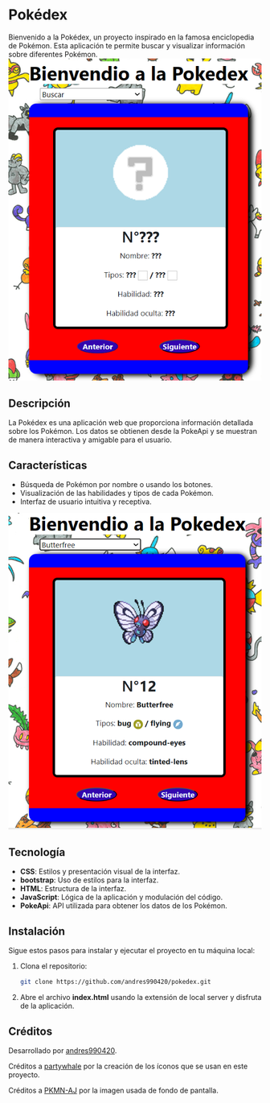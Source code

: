 # Pokédex

Bienvenido a la Pokédex, un proyecto inspirado en la famosa enciclopedia de Pokémon. Esta aplicación te permite buscar y visualizar información sobre diferentes Pokémon.
![alt text]({2C52572E-F0DD-43A0-A004-587B85E86CE8}.png)

## Descripción

La Pokédex es una aplicación web que proporciona información detallada sobre los Pokémon. Los datos se obtienen desde la PokeApi y se muestran de manera interactiva y amigable para el usuario.

## Características

- Búsqueda de Pokémon por nombre o usando los botones.
- Visualización de las habilidades y tipos de cada Pokémon.
- Interfaz de usuario intuitiva y receptiva.

![alt text]({553D2E03-1F33-404E-B135-EECDF79BCD78}.png)

## Tecnología

- **CSS**: Estilos y presentación visual de la interfaz.
- **bootstrap**: Uso de estilos para la interfaz.
- **HTML**: Estructura de la interfaz.
- **JavaScript**: Lógica de la aplicación y modulación del código.
- **PokeApi**: API utilizada para obtener los datos de los Pokémon.

## Instalación

Sigue estos pasos para instalar y ejecutar el proyecto en tu máquina local:

1. Clona el repositorio:
    ```sh
    git clone https://github.com/andres990420/pokedex.git
    ```

2. Abre el archivo **index.html** usando la extensión de local server y disfruta de la aplicación.

## Créditos

Desarrollado por [andres990420](https://github.com/andres990420).

Créditos a [partywhale](https://github.com/partywhale/pokemon-type-icons) por la creación de los íconos que se usan en este proyecto.

Créditos a [PKMN-AJ](https://www.deviantart.com/pkmn-aj/art/91-Pokemon-1-Paper-30432568) por la imagen usada de fondo de pantalla.